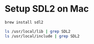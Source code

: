 # Setup SDL2 on Mac

```sh
brew install sdl2

ls /usr/local/lib | grep SDL2
ls /usr/local/include | grep SDL2
```
